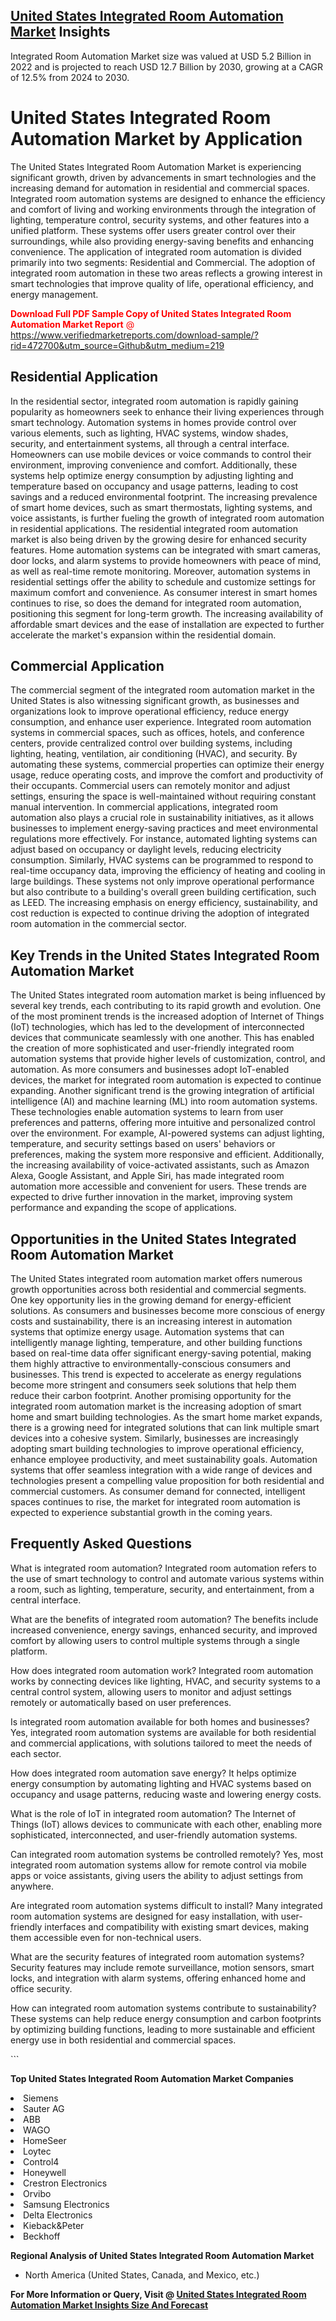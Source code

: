 <h2><a href="https://www.verifiedmarketreports.com/download-sample/?rid=472700&amp;utm_source=Github&amp;utm_medium=219" target="_blank">United States Integrated Room Automation Market</a> Insights</h2><p>Integrated Room Automation Market size was valued at USD 5.2 Billion in 2022 and is projected to reach USD 12.7 Billion by 2030, growing at a CAGR of 12.5% from 2024 to 2030.</p><p> <h1>United States Integrated Room Automation Market by Application</h1> <p>The United States Integrated Room Automation Market is experiencing significant growth, driven by advancements in smart technologies and the increasing demand for automation in residential and commercial spaces. Integrated room automation systems are designed to enhance the efficiency and comfort of living and working environments through the integration of lighting, temperature control, security systems, and other features into a unified platform. These systems offer users greater control over their surroundings, while also providing energy-saving benefits and enhancing convenience. The application of integrated room automation is divided primarily into two segments: Residential and Commercial. The adoption of integrated room automation in these two areas reflects a growing interest in smart technologies that improve quality of life, operational efficiency, and energy management. <p><span class=""><span style="color: #ff0000;"><strong>Download Full PDF Sample Copy of United States Integrated Room Automation Market Report</strong> @ </span><a href="https://www.verifiedmarketreports.com/download-sample/?rid=472700&amp;utm_source=Github&amp;utm_medium=219" target="_blank">https://www.verifiedmarketreports.com/download-sample/?rid=472700&amp;utm_source=Github&amp;utm_medium=219</a></span></p></p> <h2>Residential Application</h2> <p>In the residential sector, integrated room automation is rapidly gaining popularity as homeowners seek to enhance their living experiences through smart technology. Automation systems in homes provide control over various elements, such as lighting, HVAC systems, window shades, security, and entertainment systems, all through a central interface. Homeowners can use mobile devices or voice commands to control their environment, improving convenience and comfort. Additionally, these systems help optimize energy consumption by adjusting lighting and temperature based on occupancy and usage patterns, leading to cost savings and a reduced environmental footprint. The increasing prevalence of smart home devices, such as smart thermostats, lighting systems, and voice assistants, is further fueling the growth of integrated room automation in residential applications. The residential integrated room automation market is also being driven by the growing desire for enhanced security features. Home automation systems can be integrated with smart cameras, door locks, and alarm systems to provide homeowners with peace of mind, as well as real-time remote monitoring. Moreover, automation systems in residential settings offer the ability to schedule and customize settings for maximum comfort and convenience. As consumer interest in smart homes continues to rise, so does the demand for integrated room automation, positioning this segment for long-term growth. The increasing availability of affordable smart devices and the ease of installation are expected to further accelerate the market's expansion within the residential domain. <h2>Commercial Application</h2> <p>The commercial segment of the integrated room automation market in the United States is also witnessing significant growth, as businesses and organizations look to improve operational efficiency, reduce energy consumption, and enhance user experience. Integrated room automation systems in commercial spaces, such as offices, hotels, and conference centers, provide centralized control over building systems, including lighting, heating, ventilation, air conditioning (HVAC), and security. By automating these systems, commercial properties can optimize their energy usage, reduce operating costs, and improve the comfort and productivity of their occupants. Commercial users can remotely monitor and adjust settings, ensuring the space is well-maintained without requiring constant manual intervention. In commercial applications, integrated room automation also plays a crucial role in sustainability initiatives, as it allows businesses to implement energy-saving practices and meet environmental regulations more effectively. For instance, automated lighting systems can adjust based on occupancy or daylight levels, reducing electricity consumption. Similarly, HVAC systems can be programmed to respond to real-time occupancy data, improving the efficiency of heating and cooling in large buildings. These systems not only improve operational performance but also contribute to a building's overall green building certification, such as LEED. The increasing emphasis on energy efficiency, sustainability, and cost reduction is expected to continue driving the adoption of integrated room automation in the commercial sector. <h2>Key Trends in the United States Integrated Room Automation Market</h2> <p>The United States integrated room automation market is being influenced by several key trends, each contributing to its rapid growth and evolution. One of the most prominent trends is the increased adoption of Internet of Things (IoT) technologies, which has led to the development of interconnected devices that communicate seamlessly with one another. This has enabled the creation of more sophisticated and user-friendly integrated room automation systems that provide higher levels of customization, control, and automation. As more consumers and businesses adopt IoT-enabled devices, the market for integrated room automation is expected to continue expanding. Another significant trend is the growing integration of artificial intelligence (AI) and machine learning (ML) into room automation systems. These technologies enable automation systems to learn from user preferences and patterns, offering more intuitive and personalized control over the environment. For example, AI-powered systems can adjust lighting, temperature, and security settings based on users' behaviors or preferences, making the system more responsive and efficient. Additionally, the increasing availability of voice-activated assistants, such as Amazon Alexa, Google Assistant, and Apple Siri, has made integrated room automation more accessible and convenient for users. These trends are expected to drive further innovation in the market, improving system performance and expanding the scope of applications. <h2>Opportunities in the United States Integrated Room Automation Market</h2> <p>The United States integrated room automation market offers numerous growth opportunities across both residential and commercial segments. One key opportunity lies in the growing demand for energy-efficient solutions. As consumers and businesses become more conscious of energy costs and sustainability, there is an increasing interest in automation systems that optimize energy usage. Automation systems that can intelligently manage lighting, temperature, and other building functions based on real-time data offer significant energy-saving potential, making them highly attractive to environmentally-conscious consumers and businesses. This trend is expected to accelerate as energy regulations become more stringent and consumers seek solutions that help them reduce their carbon footprint. Another promising opportunity for the integrated room automation market is the increasing adoption of smart home and smart building technologies. As the smart home market expands, there is a growing need for integrated solutions that can link multiple smart devices into a cohesive system. Similarly, businesses are increasingly adopting smart building technologies to improve operational efficiency, enhance employee productivity, and meet sustainability goals. Automation systems that offer seamless integration with a wide range of devices and technologies present a compelling value proposition for both residential and commercial customers. As consumer demand for connected, intelligent spaces continues to rise, the market for integrated room automation is expected to experience substantial growth in the coming years. <h2>Frequently Asked Questions</h2> <p>What is integrated room automation? Integrated room automation refers to the use of smart technology to control and automate various systems within a room, such as lighting, temperature, security, and entertainment, from a central interface.</p> <p>What are the benefits of integrated room automation? The benefits include increased convenience, energy savings, enhanced security, and improved comfort by allowing users to control multiple systems through a single platform.</p> <p>How does integrated room automation work? Integrated room automation works by connecting devices like lighting, HVAC, and security systems to a central control system, allowing users to monitor and adjust settings remotely or automatically based on user preferences.</p> <p>Is integrated room automation available for both homes and businesses? Yes, integrated room automation systems are available for both residential and commercial applications, with solutions tailored to meet the needs of each sector.</p> <p>How does integrated room automation save energy? It helps optimize energy consumption by automating lighting and HVAC systems based on occupancy and usage patterns, reducing waste and lowering energy costs.</p> <p>What is the role of IoT in integrated room automation? The Internet of Things (IoT) allows devices to communicate with each other, enabling more sophisticated, interconnected, and user-friendly automation systems.</p> <p>Can integrated room automation systems be controlled remotely? Yes, most integrated room automation systems allow for remote control via mobile apps or voice assistants, giving users the ability to adjust settings from anywhere.</p> <p>Are integrated room automation systems difficult to install? Many integrated room automation systems are designed for easy installation, with user-friendly interfaces and compatibility with existing smart devices, making them accessible even for non-technical users.</p> <p>What are the security features of integrated room automation systems? Security features may include remote surveillance, motion sensors, smart locks, and integration with alarm systems, offering enhanced home and office security.</p> <p>How can integrated room automation systems contribute to sustainability? These systems can help reduce energy consumption and carbon footprints by optimizing building functions, leading to more sustainable and efficient energy use in both residential and commercial spaces.</p> ```</p><p><strong>Top United States Integrated Room Automation Market Companies</strong></p><div data-test-id=""><p><li>Siemens</li><li> Sauter AG</li><li> ABB</li><li> WAGO</li><li> HomeSeer</li><li> Loytec</li><li> Control4</li><li> Honeywell</li><li> Crestron Electronics</li><li> Orvibo</li><li> Samsung Electronics</li><li> Delta Electronics</li><li> Kieback&Peter</li><li> Beckhoff</li></p><div><strong>Regional Analysis of&nbsp;United States Integrated Room Automation Market</strong></div><ul><li dir="ltr"><p dir="ltr">North America&nbsp;(United States, Canada, and Mexico, etc.)</p></li></ul><p><strong>For More Information or Query, Visit @&nbsp;</strong><strong><a href="https://www.verifiedmarketreports.com/product/integrated-room-automation-market/?utm_source=Github&amp;utm_medium=219" target="_blank">United States Integrated Room Automation Market Insights Size And Forecast</a></strong></p></div>
